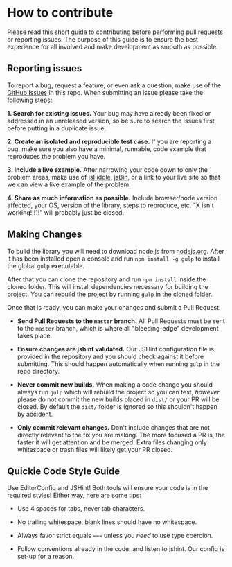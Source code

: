 # How to contribute

Please read this short guide to contributing before performing pull requests or reporting issues. The purpose
of this guide is to ensure the best experience for all involved and make development as smooth as possible.


## Reporting issues

To report a bug, request a feature, or even ask a question, make use of the [GitHub Issues][10] in this repo.
When submitting an issue please take the following steps:

**1. Search for existing issues.** Your bug may have already been fixed or addressed in an unreleased version, so
be sure to search the issues first before putting in a duplicate issue.

**2. Create an isolated and reproducible test case.** If you are reporting a bug, make sure you also have a minimal,
runnable, code example that reproduces the problem you have.

**3. Include a live example.** After narrowing your code down to only the problem areas, make use of [jsFiddle][11],
[jsBin][12], or a link to your live site so that we can view a live example of the problem.

**4. Share as much information as possible.** Include browser/node version affected, your OS, version of the library,
steps to reproduce, etc. "X isn't working!!!1!" will probably just be closed.

[10]: https://github.com/englercj/asset-loader/issues
[11]: http://jsfiddle.net
[12]: http://jsbin.com/


## Making Changes

To build the library you will need to download node.js from [nodejs.org][20]. After it has been installed open a
console and run `npm install -g gulp` to install the global `gulp` executable.

After that you can clone the repository and run `npm install` inside the cloned folder. This will install
dependencies necessary for building the project. You can rebuild the project by running `gulp` in the cloned
folder.

Once that is ready, you can make your changes and submit a Pull Request:

- **Send Pull Requests to the `master` branch.** All Pull Requests must be sent to the `master` branch, which is where
all "bleeding-edge" development takes place.

- **Ensure changes are jshint validated.** Our JSHint configuration file is provided in the repository and you
should check against it before submitting. This should happen automatically when running `gulp` in the repo directory.

- **Never commit new builds.** When making a code change you should always run `gulp` which will rebuild the project
so you can test, *however* please do not commit the new builds placed in `dist/` or your PR will be closed. By default
the `dist/` folder is ignored so this shouldn't happen by accident.

- **Only commit relevant changes.** Don't include changes that are not directly relevant to the fix you are making.
The more focused a PR is, the faster it will get attention and be merged. Extra files changing only whitespace or
trash files will likely get your PR closed.

[20]: http://nodejs.org


## Quickie Code Style Guide

Use EditorConfig and JSHint! Both tools will ensure your code is in the required styles! Either way, here are some tips:

- Use 4 spaces for tabs, never tab characters.

- No trailing whitespace, blank lines should have no whitespace.

- Always favor strict equals `===` unless you *need* to use type coercion.

- Follow conventions already in the code, and listen to jshint. Our config is set-up for a reason.
